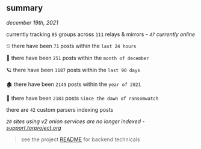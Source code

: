 
## summary
_december 19th, 2021_

currently tracking `85` groups across `111` relays & mirrors - _`47` currently online_

⏲ there have been `71` posts within the `last 24 hours`

🦈 there have been `251` posts within the `month of december`

🪐 there have been `1187` posts within the `last 90 days`

🏚 there have been `2149` posts within the `year of 2021`

🦕 there have been `2183` posts `since the dawn of ransomwatch`

there are `42` custom parsers indexing posts

_`20` sites using v2 onion services are no longer indexed - [support.torproject.org](https://support.torproject.org/onionservices/v2-deprecation/)_

> see the project [README](https://github.com/thetanz/ransomwatch#ransomwatch--) for backend technicals
